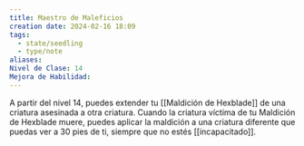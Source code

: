 ```yaml
---
title: Maestro de Maleficios
creation date: 2024-02-16 18:09
tags:
  - state/seedling
  - type/note
aliases: 
Nivel de Clase: 14
Mejora de Habilidad:
---
```

A partir del nivel 14, puedes extender tu [[Maldición de Hexblade]] de una criatura asesinada a otra
criatura. Cuando la criatura víctima de tu Maldición de Hexblade muere, puedes aplicar la maldición a una criatura diferente que puedas ver a 30 pies de ti, siempre que no estés [[incapacitado]].
